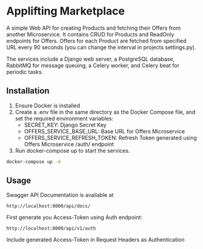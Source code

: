 # Applifting Marketplace

A simple Web API for creating Products and fetching their Offers from another Microservice. It contains CRUD for Products and ReadOnly endpoints for Offers. Offers for each Product are fetched from specified URL every 90 seconds (you can change the interval in projects settings.py).

The services include a Django web server, a PostgreSQL database, RabbitMQ for message queuing, a Celery worker, and Celery beat for periodic tasks.

## Installation

1) Ensure Docker is installed
2) Create a .env file in the same directory as the Docker Compose file, and set the required environment variables:
   - SECRET_KEY: Django Secret Key
   - OFFERS_SERVICE_BASE_URL: Base URL for Offers Microservice
   - OFFERS_SERVICE_REFRESH_TOKEN: Refresh Token generated using Offers Microservice /auth/ endpoint
3) Run docker-compose up to start the services.

```bash
docker-compose up -d
```
## Usage

Swagger API Documentation is available at
```
http://localhost:8000/api/docs/
```
First generate you Access-Token using Auth endpoint:
```
http://localhost:8000/api/v1/auth
```
Include generated Access-Token in Request Headers as Authentication